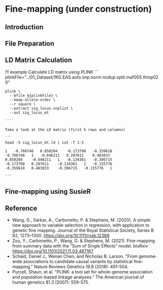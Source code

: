 # Fine-mapping (under construction)

## Introduction

## File Preparation



## LD Matrix Calculation

!!! example Calculate LD matrix using PLINK
    ```
    plinkFile="../01_Dataset/1KG.EAS.auto.snp.norm.nodup.split.maf005.thinp020"
    
    plink \
      --bfile ${plinkFile} \
      --keep-allele-order \
      --r square \
      --extract sig_locus.snplist \
      --out sig_locus_mt
    
    ```
    
    Take a look at the LD matrix (first 5 rows and columns)

    ```
    head -5 sig_locus_mt.ld | cut -f 1-5

    1	-0.766746	0.850204	-0.173798	-0.359618
    -0.766746	1	-0.646211	0.207611	0.483833
    0.850204	-0.646211	1	-0.134361	-0.306715
    -0.173798	0.207611	-0.134361	1	-0.155776
    -0.359618	0.483833	-0.306715	-0.155776	1
    
    ```

## Fine-mapping using SusieR

## Reference

- Wang, G., Sarkar, A., Carbonetto, P. & Stephens, M. (2020). A simple new approach to variable selection in regression, with application to genetic fine mapping. Journal of the Royal Statistical Society, Series B 82, 1273–1300. https://doi.org/10.1111/rssb.12388
- Zou, Y., Carbonetto, P., Wang, G. & Stephens, M. (2021). Fine-mapping from summary data with the “Sum of Single Effects” model. bioRxiv https://doi.org/10.1101/2021.11.03.467167
- Schaid, Daniel J., Wenan Chen, and Nicholas B. Larson. "From genome-wide associations to candidate causal variants by statistical fine-mapping." Nature Reviews Genetics 19.8 (2018): 491-504.
- Purcell, Shaun, et al. "PLINK: a tool set for whole-genome association and population-based linkage analyses." The American journal of human genetics 81.3 (2007): 559-575.